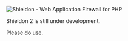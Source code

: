 ![Shieldon - Web Application Firewall for PHP](https://i.imgur.com/G4xpugB.png)

Shieldon 2 is still under development.

Please do use.